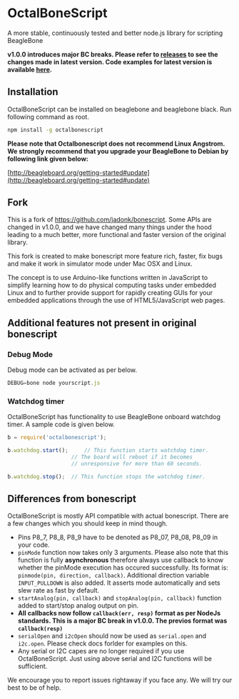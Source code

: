 OctalBoneScript
===============
A more stable, continuously tested and better node.js library for scripting BeagleBone

__v1.0.0 introduces major BC breaks. Please refer to [releases](https://github.com/theoctal/octalbonescript/releases) to see the changes made in latest version. Code examples for latest version is available [here](https://github.com/theoctal/octalbonescript/blob/master/docs/examples.md).__

Installation
------------
OctalBoneScript can be installed on beaglebone and beaglebone black. Run following command as root.

````sh
npm install -g octalbonescript
````

__Please note that Octalbonescript does not recommend Linux Angstrom. We strongly recommend that you upgrade your BeagleBone to Debian by following link given below:__

[http://beagleboard.org/getting-started#update](http://beagleboard.org/getting-started#update)

Fork
----
This is a fork of https://github.com/jadonk/bonescript. Some APIs are changed in v1.0.0, and we have changed many things under the hood leading to a much better, more functional and faster version of the original library. 

This fork is created to make bonescript more feature rich, faster, fix bugs and make it work in 
simulator mode under Mac OSX and Linux.

The concept is to use Arduino-like functions written in JavaScript to
simplify learning how to do physical computing tasks under embedded Linux
and to further provide support for rapidly creating GUIs for your embedded
applications through the use of HTML5/JavaScript web pages.

Additional features not present in original bonescript
------------------------------------------------------

### Debug Mode
Debug mode can be activated as per below.

```JavaScript
DEBUG=bone node yourscript.js
```

### Watchdog timer

OctalBoneScript has functionality to use BeagleBone onboard watchdog timer. A sample code is given below.

```JavaScript
b = require('octalbonescript');

b.watchdog.start(); 	// This function starts watchdog timer. 
					// The board will reboot if it becomes
					// unresponsive for more than 60 seconds.

b.watchdog.stop();	// This function stops the watchdog timer.
```

Differences from bonescript
-------------------------
OctalBoneScript is mostly API compatible with actual bonescript. There are a few changes which you should keep in mind though.

* Pins P8_7, P8_8, P8_9 have to be denoted as P8_07, P8_08, P8_09 in your code.
* ```pinMode``` function now takes only 3 arguments. Please also note that this function is fully __asynchronous__ therefore always use callback to know whether the pinMode execution has occured successfully. Its format is: ```pinmode(pin, direction, callback)```. Additional direction variable ```INPUT_PULLDOWN``` is also added. It asserts mode automatically and sets slew rate as fast by default.
* ```startAnalog(pin, callback)``` and ```stopAnalog(pin, callback)``` function added to start/stop analog output on pin.
* __All callbacks now follow ```callback(err, resp)``` format as per NodeJs standards. This is a major BC break in v1.0.0. The previos format was ```callback(resp)```__
* ```serialOpen``` and ```i2cOpen``` should now be used as ```serial.open``` and ```i2c.open```. Please check docs forlder for examples on this.
* Any serial or I2C capes are no longer required if you use OctalBoneScript. Just using above serial and I2C functions will be sufficient.


We encourage you to report issues rightaway if you face any. We will try our best to be of help.
